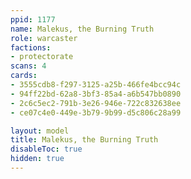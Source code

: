 ```yaml
---
ppid: 1177
name: Malekus, the Burning Truth
role: warcaster
factions:
- protectorate
scans: 4
cards:
- 3555cdb8-f297-3125-a25b-466fe4bcc94c
- 94ff22bd-62a8-3bf3-85a4-a6b547bb0890
- 2c6c5ec2-791b-3e26-946e-722c832638ee
- ce07c4e0-449e-3b79-9b99-d5c806c28a99

layout: model
title: Malekus, the Burning Truth
disableToc: true
hidden: true
---
```

